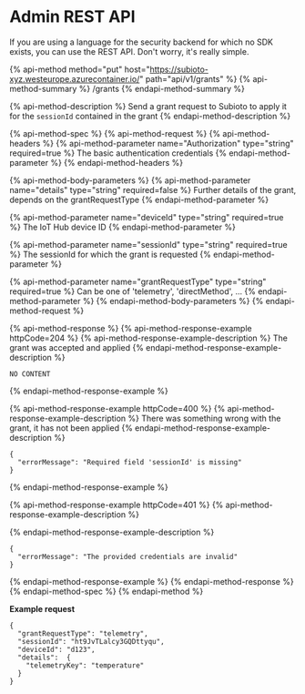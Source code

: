 # Admin REST API

If you are using a language for the security backend for which no SDK exists, you can use the REST API. Don't worry, it's really simple.

{% api-method method="put" host="https://subioto-xyz.westeurope.azurecontainer.io/" path="api/v1/grants" %}
{% api-method-summary %}
/grants
{% endapi-method-summary %}

{% api-method-description %}
Send a grant request to Subioto to apply it for the `sessionId` contained in the grant 
{% endapi-method-description %}

{% api-method-spec %}
{% api-method-request %}
{% api-method-headers %}
{% api-method-parameter name="Authorization" type="string" required=true %}
The basic authentication credentials
{% endapi-method-parameter %}
{% endapi-method-headers %}

{% api-method-body-parameters %}
{% api-method-parameter name="details" type="string" required=false %}
Further details of the grant, depends on the grantRequestType
{% endapi-method-parameter %}

{% api-method-parameter name="deviceId" type="string" required=true %}
The IoT Hub device ID
{% endapi-method-parameter %}

{% api-method-parameter name="sessionId" type="string" required=true %}
The sessionId for which the grant is requested
{% endapi-method-parameter %}

{% api-method-parameter name="grantRequestType" type="string" required=true %}
Can be one of 'telemetry', 'directMethod', ...
{% endapi-method-parameter %}
{% endapi-method-body-parameters %}
{% endapi-method-request %}

{% api-method-response %}
{% api-method-response-example httpCode=204 %}
{% api-method-response-example-description %}
The grant was accepted and applied
{% endapi-method-response-example-description %}

```
NO CONTENT
```
{% endapi-method-response-example %}

{% api-method-response-example httpCode=400 %}
{% api-method-response-example-description %}
There was something wrong with the grant, it has not been applied
{% endapi-method-response-example-description %}

```
{
  "errorMessage": "Required field 'sessionId' is missing"
}
```
{% endapi-method-response-example %}

{% api-method-response-example httpCode=401 %}
{% api-method-response-example-description %}

{% endapi-method-response-example-description %}

```
{
  "errorMessage": "The provided credentials are invalid"
}
```
{% endapi-method-response-example %}
{% endapi-method-response %}
{% endapi-method-spec %}
{% endapi-method %}

**Example request**

```text
{
  "grantRequestType": "telemetry",
  "sessionId": "ht9JvTLalcy3GQDttyqu",
  "deviceId": "d123",
  "details":  {
    "telemetryKey": "temperature"
  }
}
```

